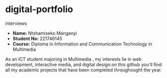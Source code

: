 # digital-portfolio
interviews

- **Name:** Ntshamiseko Manganyi
- **Student No:** 221746145
- **Course:** Diploma in Information and Communication Technology in Multimedia
  
As an ICT student majoring in Multimedia , my interests lie in web development, interactive media, and digital design.on this github you'll find all my academic projects that have been completed throughought the year.
